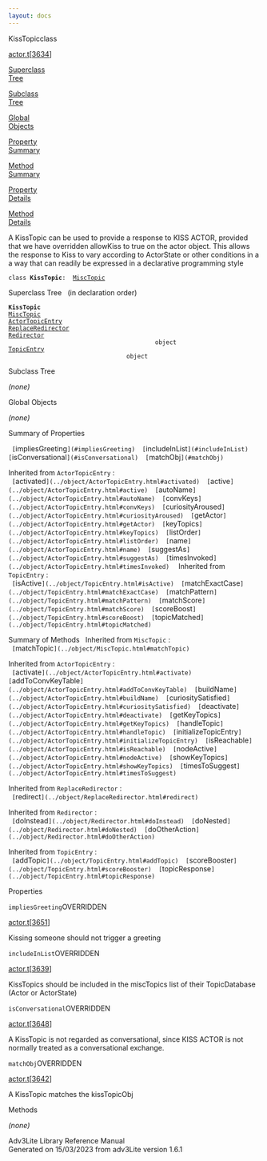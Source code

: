 ```yaml
---
layout: docs
---
```

<span class="title">KissTopic</span><span class="type">class</span>

[actor.t](../file/actor.t.html)\[[3634](../source/actor.t.html#3634)\]

[Superclass  
Tree](#_SuperClassTree_)

[Subclass  
Tree](#_SubClassTree_)

[Global  
Objects](#_ObjectSummary_)

[Property  
Summary](#_PropSummary_)

[Method  
Summary](#_MethodSummary_)

[Property  
Details](#_Properties_)

[Method  
Details](#_Methods_)



A KissTopic can be used to provide a response to KISS ACTOR, provided
that we have overridden allowKiss to true on the actor object. This
allows the response to Kiss to vary according to ActorState or other
conditions in a a way that can readily be expressed in a declarative
programming style

`class `**`KissTopic`**` :   `[`MiscTopic`](../object/MiscTopic.html)



<span id="_SuperClassTree_"></span>



<span class="hdln">Superclass Tree</span>   (in declaration order)



**`KissTopic`**  
[`MiscTopic`](../object/MiscTopic.html)  
[`ActorTopicEntry`](../object/ActorTopicEntry.html)  
[`ReplaceRedirector`](../object/ReplaceRedirector.html)  
[`Redirector`](../object/Redirector.html)  
`                                         object`  
[`TopicEntry`](../object/TopicEntry.html)  
`                                 object`  
<span id="_SubClassTree_"></span>



<span class="hdln">Subclass Tree</span>  



*(none)* <span id="_ObjectSummary_"></span>



<span class="hdln">Global Objects</span>  



*(none)* <span id="_PropSummary_"></span>



<span class="hdln">Summary of Properties</span>  



` [`impliesGreeting`](#impliesGreeting)  [`includeInList`](#includeInList)  [`isConversational`](#isConversational)  [`matchObj`](#matchObj)  `



Inherited from `ActorTopicEntry` :  
` [`activated`](../object/ActorTopicEntry.html#activated)  [`active`](../object/ActorTopicEntry.html#active)  [`autoName`](../object/ActorTopicEntry.html#autoName)  [`convKeys`](../object/ActorTopicEntry.html#convKeys)  [`curiosityAroused`](../object/ActorTopicEntry.html#curiosityAroused)  [`getActor`](../object/ActorTopicEntry.html#getActor)  [`keyTopics`](../object/ActorTopicEntry.html#keyTopics)  [`listOrder`](../object/ActorTopicEntry.html#listOrder)  [`name`](../object/ActorTopicEntry.html#name)  [`suggestAs`](../object/ActorTopicEntry.html#suggestAs)  [`timesInvoked`](../object/ActorTopicEntry.html#timesInvoked)  `
Inherited from `TopicEntry` :  
` [`isActive`](../object/TopicEntry.html#isActive)  [`matchExactCase`](../object/TopicEntry.html#matchExactCase)  [`matchPattern`](../object/TopicEntry.html#matchPattern)  [`matchScore`](../object/TopicEntry.html#matchScore)  [`scoreBoost`](../object/TopicEntry.html#scoreBoost)  [`topicMatched`](../object/TopicEntry.html#topicMatched)  `

<span id="_MethodSummary_"></span>



<span class="hdln">Summary of Methods</span>  
Inherited from `MiscTopic` :  
` [`matchTopic`](../object/MiscTopic.html#matchTopic)  `

Inherited from `ActorTopicEntry` :  
` [`activate`](../object/ActorTopicEntry.html#activate)  [`addToConvKeyTable`](../object/ActorTopicEntry.html#addToConvKeyTable)  [`buildName`](../object/ActorTopicEntry.html#buildName)  [`curiositySatisfied`](../object/ActorTopicEntry.html#curiositySatisfied)  [`deactivate`](../object/ActorTopicEntry.html#deactivate)  [`getKeyTopics`](../object/ActorTopicEntry.html#getKeyTopics)  [`handleTopic`](../object/ActorTopicEntry.html#handleTopic)  [`initializeTopicEntry`](../object/ActorTopicEntry.html#initializeTopicEntry)  [`isReachable`](../object/ActorTopicEntry.html#isReachable)  [`nodeActive`](../object/ActorTopicEntry.html#nodeActive)  [`showKeyTopics`](../object/ActorTopicEntry.html#showKeyTopics)  [`timesToSuggest`](../object/ActorTopicEntry.html#timesToSuggest)  `

Inherited from `ReplaceRedirector` :  
` [`redirect`](../object/ReplaceRedirector.html#redirect)  `

Inherited from `Redirector` :  
` [`doInstead`](../object/Redirector.html#doInstead)  [`doNested`](../object/Redirector.html#doNested)  [`doOtherAction`](../object/Redirector.html#doOtherAction)  `

Inherited from `TopicEntry` :  
` [`addTopic`](../object/TopicEntry.html#addTopic)  [`scoreBooster`](../object/TopicEntry.html#scoreBooster)  [`topicResponse`](../object/TopicEntry.html#topicResponse)  `

<span id="_Properties_"></span>



<span class="hdln">Properties</span>  



<span id="impliesGreeting"></span>

`impliesGreeting`<span class="rem">OVERRIDDEN</span>

[actor.t](../file/actor.t.html)\[[3651](../source/actor.t.html#3651)\]



Kissing someone should not trigger a greeting



<span id="includeInList"></span>

`includeInList`<span class="rem">OVERRIDDEN</span>

[actor.t](../file/actor.t.html)\[[3639](../source/actor.t.html#3639)\]



KissTopics should be included in the miscTopics list of their
TopicDatabase (Actor or ActorState)



<span id="isConversational"></span>

`isConversational`<span class="rem">OVERRIDDEN</span>

[actor.t](../file/actor.t.html)\[[3648](../source/actor.t.html#3648)\]



A KissTopic is not regarded as conversational, since KISS ACTOR is not
normally treated as a conversational exchange.



<span id="matchObj"></span>

`matchObj`<span class="rem">OVERRIDDEN</span>

[actor.t](../file/actor.t.html)\[[3642](../source/actor.t.html#3642)\]



A KissTopic matches the kissTopicObj



<span id="_Methods_"></span>



<span class="hdln">Methods</span>  



*(none)*



Adv3Lite Library Reference Manual  
Generated on 15/03/2023 from adv3Lite version 1.6.1


